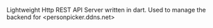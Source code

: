 Lightweight Http REST API Server written in dart.
Used to manage the backend for 
<personpicker.ddns.net>
